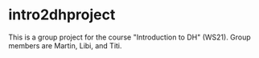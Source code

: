 # intro2dhproject
This is a group project for the course "Introduction to DH" (WS21). Group members are Martin, Libi, and Titi.
